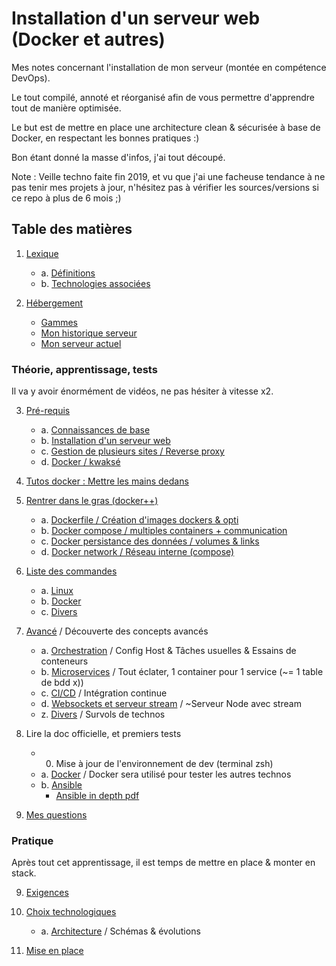 # Installation d'un serveur web (Docker et autres)

Mes notes concernant l'installation de mon serveur (montée en compétence DevOps).

Le tout compilé, annoté et réorganisé afin de vous permettre d'apprendre tout de manière optimisée.

Le but est de mettre en place une architecture clean & sécurisée à base de Docker, en respectant les bonnes pratiques :)

Bon étant donné la masse d'infos, j'ai tout découpé.

Note : Veille techno faite fin 2019, et vu que j'ai une facheuse tendance à ne pas tenir mes projets à jour, n'hésitez pas à vérifier les sources/versions si ce repo à plus de 6 mois ;)


## Table des matières

1. [Lexique](/docs/01-Lexique.md)
	- a. [Définitions](/docs/01-Lexique.md#définitions)
	- b. [Technologies associées](/docs/01-Lexique.md#associations)
	
2. [Hébergement](/docs/02-Hebergement.md)
	- [Gammes](/docs/02-Hebergement.md#gammes)
	- [Mon historique serveur](/docs/02-Hebergement.md#mon-historique-serveur)
	- [Mon serveur actuel](/docs/02-Hebergement.md#mon-serveur-actuel)


### Théorie, apprentissage, tests

Il va y avoir énormément de vidéos, ne pas hésiter à vitesse x2.

3. [Pré-requis](/docs/03-Prerequis.md)
	- a. [Connaissances de base](/docs/03-Prerequis.md#connaissances-de-base)
	- b. [Installation d'un serveur web](/docs/03-Prerequis.md#installation-dun-serveur-web)
	- c. [Gestion de plusieurs sites / Reverse proxy](/docs/03-Prerequis.md#gestion-de-plusieurs-sites)
	- d. [Docker / kwaksé](/docs/03-Prerequis.md#docker--kwaksé)
	
4. [Tutos docker : Mettre les mains dedans](/docs/04-Tutoriel-Docker.md)

5. [Rentrer dans le gras (docker++)](/docs/05-Docker.md)
	- a. [Dockerfile / Création d'images dockers & opti](/docs/05a-Dockerfile.md)
	- b. [Docker compose / multiples containers + communication](/docs/05b-Docker-compose.md)
	- c. [Docker persistance des données / volumes & links](/docs/05c-Volume-et-persistance.md)
	- d. [Docker network / Réseau interne (compose)](/docs/05d-Network.md)

6. [Liste des commandes](/docs/06-Commandes.md)
	- a. [Linux](/docs/06-Commandes.md#linux)
	- b. [Docker](/docs/06-Commandes.md#docker)
	- c. [Divers](/docs/06-Commandes.md#divers)
	
7. [Avancé](/docs/07-Avance.md) / Découverte des concepts avancés
	- a. [Orchestration](/docs/07-Avance.md#orchestration) / Config Host & Tâches usuelles & Essains de conteneurs
	- b. [Microservices](/docs/07-Avance.md#microservices-plus-tard) / Tout éclater, 1 container pour 1 service (~= 1 table de bdd x))
	- c. [CI/CD](/docs/07-Avance.md#ci-cd) / Intégration continue
	- d. [Websockets et serveur stream](/docs/07-Avance.md#websockets-et-serveur-stream) / ~Serveur Node avec stream
	- z. [Divers](/docs/07-Avance.md#divers) / Survols de technos

22. Lire la doc officielle, et premiers tests
	- 0. Mise à jour de l'environnement de dev (terminal zsh)
	- a. [Docker](https://docs.docker.com/) / Docker sera utilisé pour tester les autres technos
	- b. [Ansible](https://docs.ansible.com/)
		- [Ansible in depth pdf](https://www.ansible.com/resources/whitepapers/ansible-in-depth)

8. [Mes questions](/docs/08-Questions.md)


### Pratique

Après tout cet apprentissage, il est temps de mettre en place & monter en stack.

9. [Exigences](/docs/09-Exigences.md)

10. [Choix technologiques](/docs/10-Choix-technologiques.md)
	- a. [Architecture](/docs/10a-Architecture.md) / Schémas & évolutions

11. [Mise en place](/docs/11-Mise-en-place.md)

